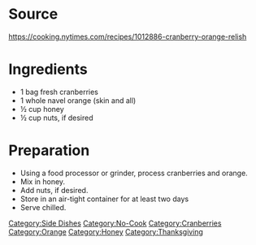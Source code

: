 # Source

<https://cooking.nytimes.com/recipes/1012886-cranberry-orange-relish>

# Ingredients

-   1 bag fresh cranberries
-   1 whole navel orange (skin and all)
-   ½ cup honey
-   ½ cup nuts, if desired

# Preparation

-   Using a food processor or grinder, process cranberries and orange.
-   Mix in honey.
-   Add nuts, if desired.
-   Store in an air-tight container for at least two days
-   Serve chilled.

[Category:Side Dishes](Category:Side_Dishes "wikilink")
[Category:No-Cook](Category:No-Cook "wikilink")
[Category:Cranberries](Category:Cranberries "wikilink")
[Category:Orange](Category:Orange "wikilink")
[Category:Honey](Category:Honey "wikilink")
[Category:Thanksgiving](Category:Thanksgiving "wikilink")